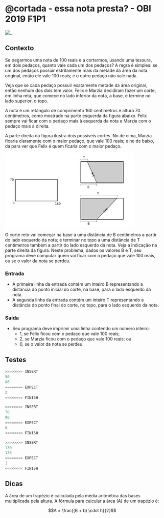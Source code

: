 # @cortada - essa nota presta? - OBI 2019 F1P1

![_](cover.jpg)

## Contexto

Se pegarmos uma nota de 100 reais e a cortarmos, usando uma tesoura, em dois pedaços, quanto vale cada um dos pedaços? A regra é simples: se um dos pedaços possuir estritamente mais da metade da área da nota original, então ele vale 100 reais; e o outro pedaço não vale nada.

Veja que se cada pedaço possuir exatamente metade da área original, então nenhum dos dois tem valor. Felix e Marzia decidiram fazer um corte, em linha reta, que comece no lado inferior da nota, a base, e termine no lado superior, o topo.

A nota é um retângulo de comprimento 160 centímetros e altura 70 centímetros, como mostrado na parte esquerda da figura abaixo. Felix sempre vai ficar com o pedaço mais à esquerda da nota e Marzia com o pedaço mais à direita.

A parte direita da figura ilustra dois possíveis cortes. No de cima, Marzia ficaria claramente com o maior pedaço, que vale 100 reais; e no de baixo, dá para ver que Felix é quem ficaria com o maior pedaço.

![_](figura.jpg)

O corte reto vai começar na base a uma distância de B centímetros a partir do lado esquerdo da nota; e terminar no topo a uma distância de T centímetros também a partir do lado esquerdo da nota. Veja a indicação na parte direita da figura. Neste problema, dados os valores B e T, seu programa deve computar quem vai ficar com o pedaço que vale 100 reais, ou se o valor da nota se perdeu.

### Entrada

- A primeira linha da entrada contém um inteiro B representando a distância do ponto inicial do corte, na base, para o lado esquerdo da nota.
- A segunda linha da entrada contém um inteiro T representando a distância do ponto final do corte, no topo, para o lado esquerdo da nota.

### Saída

- Seu programa deve imprimir uma linha contendo um número inteiro:
  - 1, se Felix ficou com o pedaço que vale 100 reais;
  - 2, se Marzia ficou com o pedaço que vale 100 reais; ou
  - 0, se o valor da nota se perdeu.

## Testes

```py
>>>>>>>> INSERT
50
86
======== EXPECT
2
<<<<<<<< FINISH
```

```py
>>>>>>>> INSERT
70
90
======== EXPECT
0
<<<<<<<< FINISH
```

```py
>>>>>>>> INSERT
130
138
======== EXPECT
1
<<<<<<<< FINISH

```

## Dicas

A área de um trapézio é calculada pela média aritmética das bases multiplicada pela altura. A fórmula para calcular a área (A) de um trapézio é:

$$A = \frac{(B + b) \cdot h}{2}$$

